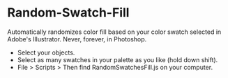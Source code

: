 Random-Swatch-Fill
==================

Automatically randomizes color fill based on your color swatch selected in Adobe's Illustrator. Never, forever, in Photoshop.

  - Select your objects.
  - Select as many swatches in your palette as you like (hold down shift).
  - File > Scripts > Then find RandomSwatchesFill.js on your computer.
